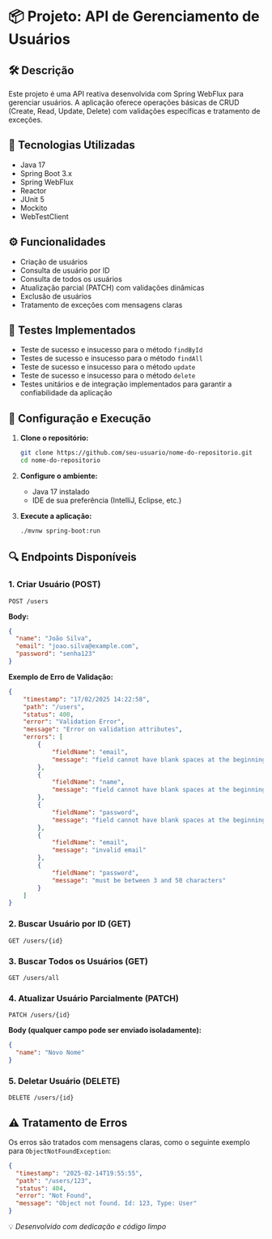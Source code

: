 # 📦 Projeto: API de Gerenciamento de Usuários

## 🛠️ Descrição

Este projeto é uma API reativa desenvolvida com Spring WebFlux para gerenciar usuários. A aplicação oferece operações básicas de CRUD (Create, Read, Update, Delete) com validações específicas e tratamento de exceções.

## 🚀 Tecnologias Utilizadas

- Java 17
- Spring Boot 3.x
- Spring WebFlux
- Reactor
- JUnit 5
- Mockito
- WebTestClient

## ⚙️ Funcionalidades

- Criação de usuários
- Consulta de usuário por ID
- Consulta de todos os usuários
- Atualização parcial (PATCH) com validações dinâmicas
- Exclusão de usuários
- Tratamento de exceções com mensagens claras

## 🧪 Testes Implementados

- Teste de sucesso e insucesso para o método `findById`
- Testes de sucesso e insucesso para o método `findAll`
- Teste de sucesso e insucesso para o método `update`
- Teste de sucesso e insucesso para o método `delete`
- Testes unitários e de integração implementados para garantir a confiabilidade da aplicação

## 🔧 Configuração e Execução

1. **Clone o repositório:**

   ```bash
   git clone https://github.com/seu-usuario/nome-do-repositorio.git
   cd nome-do-repositorio
   ```

2. **Configure o ambiente:**

   - Java 17 instalado
   - IDE de sua preferência (IntelliJ, Eclipse, etc.)

3. **Execute a aplicação:**

   ```bash
   ./mvnw spring-boot:run
   ```

## 🔍 Endpoints Disponíveis

### 1. Criar Usuário (POST)

```http
POST /users
```

**Body:**

```json
{
  "name": "João Silva",
  "email": "joao.silva@example.com",
  "password": "senha123"
}
```

**Exemplo de Erro de Validação:**

```json
{
    "timestamp": "17/02/2025 14:22:58",
    "path": "/users",
    "status": 400,
    "error": "Validation Error",
    "message": "Error on validation attributes",
    "errors": [
        {
            "fieldName": "email",
            "message": "field cannot have blank spaces at the beginning or at end"
        },
        {
            "fieldName": "name",
            "message": "field cannot have blank spaces at the beginning or at end"
        },
        {
            "fieldName": "password",
            "message": "field cannot have blank spaces at the beginning or at end"
        },
        {
            "fieldName": "email",
            "message": "invalid email"
        },
        {
            "fieldName": "password",
            "message": "must be between 3 and 50 characters"
        }
    ]
}
```

### 2. Buscar Usuário por ID (GET)

```http
GET /users/{id}
```

### 3. Buscar Todos os Usuários (GET)

```http
GET /users/all
```

### 4. Atualizar Usuário Parcialmente (PATCH)

```http
PATCH /users/{id}
```

**Body (qualquer campo pode ser enviado isoladamente):**

```json
{
  "name": "Novo Nome"
}
```

### 5. Deletar Usuário (DELETE)

```http
DELETE /users/{id}
```

## ⚠️ Tratamento de Erros

Os erros são tratados com mensagens claras, como o seguinte exemplo para `ObjectNotFoundException`:

```json
{
  "timestamp": "2025-02-14T19:55:55",
  "path": "/users/123",
  "status": 404,
  "error": "Not Found",
  "message": "Object not found. Id: 123, Type: User"
}
```

💡 *Desenvolvido com dedicação e código limpo*

